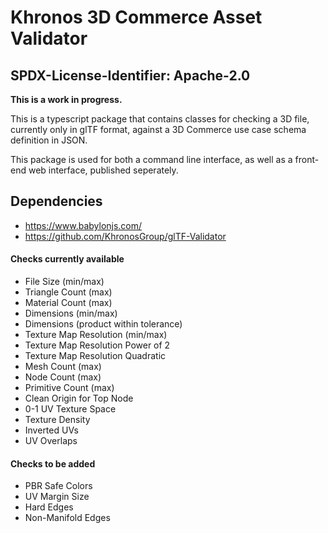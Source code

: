# Khronos 3D Commerce Asset Validator

## SPDX-License-Identifier: Apache-2.0

**This is a work in progress.**

This is a typescript package that contains classes for checking a 3D file, currently only in glTF format, against a 3D Commerce use case schema definition in JSON.

This package is used for both a command line interface, as well as a front-end web interface, published seperately.

## Dependencies

- https://www.babylonjs.com/
- https://github.com/KhronosGroup/glTF-Validator

#### Checks currently available

- File Size (min/max)
- Triangle Count (max)
- Material Count (max)
- Dimensions (min/max)
- Dimensions (product within tolerance)
- Texture Map Resolution (min/max)
- Texture Map Resolution Power of 2
- Texture Map Resolution Quadratic
- Mesh Count (max)
- Node Count (max)
- Primitive Count (max)
- Clean Origin for Top Node
- 0-1 UV Texture Space
- Texture Density
- Inverted UVs
- UV Overlaps

#### Checks to be added

- PBR Safe Colors
- UV Margin Size
- Hard Edges
- Non-Manifold Edges
